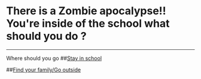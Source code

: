 # There is a Zombie apocalypse!! You're inside of the school what should you do ?

---
Where should you go 
##[Stay in school]() 

##[Find your family/Go outside](outside-school/) 